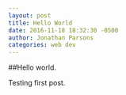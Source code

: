 ```yaml
---
layout: post
title: Hello World
date: 2016-11-18 18:32:30 -0500
author: Jonathan Parsons
categories: web dev
---
```

##Hello world.

Testing first post.